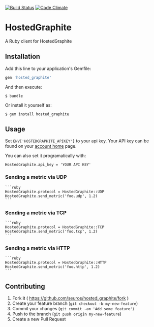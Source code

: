 [![Build Status](https://travis-ci.org/seuros/hosted_graphite.svg?branch=master)](https://travis-ci.org/seuros/hosted_graphite)
[![Code Climate](https://codeclimate.com/github/seuros/hosted_graphite/badges/gpa.svg)](https://codeclimate.com/github/seuros/hosted_graphite)
# HostedGraphite

A Ruby client for HostedGraphite

## Installation

Add this line to your application's Gemfile:

```ruby
gem 'hosted_graphite'
```

And then execute:

    $ bundle

Or install it yourself as:

    $ gem install hosted_graphite

## Usage

Set ```ENV['HOSTEDGRAPHITE_APIKEY']```  to your api key.
Your API key can be found on your [account home](https://www.hostedgraphite.com/accounts/profile/) page.

You can also set it programatically with:

    HostedGraphite.api_key = 'YOUR API KEY'

### Sending a metric via UDP
    ```ruby
    HostedGraphite.protocol = HostedGraphite::UDP
    HostedGraphite.send_metric('foo.udp', 1.2)
    ```

### Sending a metric via TCP
    ```ruby
    HostedGraphite.protocol = HostedGraphite::TCP
    HostedGraphite.send_metric('foo.tcp', 1.2)
    ```

### Sending a metric via HTTP
    ```ruby
    HostedGraphite.protocol = HostedGraphite::HTTP
    HostedGraphite.send_metric('foo.http', 1.2)
    ```

## Contributing

1. Fork it ( https://github.com/seuros/hosted_graphite/fork )
2. Create your feature branch (`git checkout -b my-new-feature`)
3. Commit your changes (`git commit -am 'Add some feature'`)
4. Push to the branch (`git push origin my-new-feature`)
5. Create a new Pull Request
